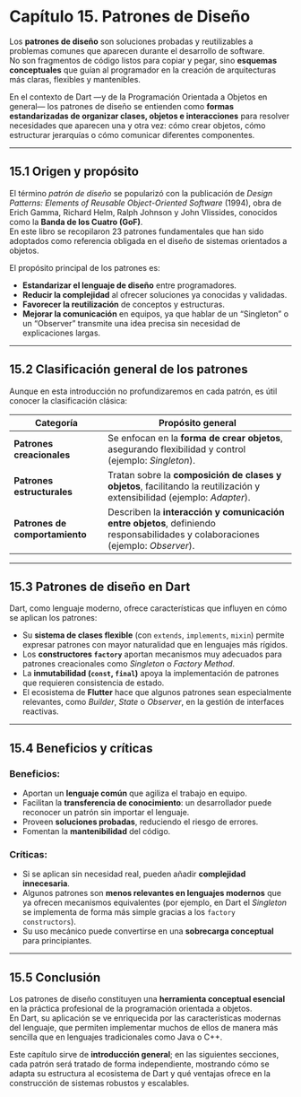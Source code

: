 # Capítulo 15. Patrones de Diseño

Los **patrones de diseño** son soluciones probadas y reutilizables a problemas comunes que aparecen durante el
desarrollo de software.  
No son fragmentos de código listos para copiar y pegar, sino **esquemas conceptuales** que guían al programador en la
creación de arquitecturas más claras, flexibles y mantenibles.

En el contexto de Dart —y de la Programación Orientada a Objetos en general— los patrones de diseño se entienden como 
**formas estandarizadas de organizar clases, objetos e interacciones** para resolver necesidades que aparecen una y otra
vez: cómo crear objetos, cómo estructurar jerarquías o cómo comunicar diferentes componentes.

---

## 15.1 Origen y propósito

El término *patrón de diseño* se popularizó con la publicación de *Design Patterns: Elements of Reusable Object-Oriented
Software* (1994), obra de Erich Gamma, Richard Helm, Ralph Johnson y John Vlissides, conocidos como la **Banda de los
Cuatro (GoF)**.  
En este libro se recopilaron 23 patrones fundamentales que han sido adoptados como referencia obligada en el diseño de
sistemas orientados a objetos.

El propósito principal de los patrones es:

- **Estandarizar el lenguaje de diseño** entre programadores.
- **Reducir la complejidad** al ofrecer soluciones ya conocidas y validadas.
- **Favorecer la reutilización** de conceptos y estructuras.
- **Mejorar la comunicación** en equipos, ya que hablar de un “Singleton” o un “Observer” transmite una idea precisa sin
  necesidad de explicaciones largas.

---

## 15.2 Clasificación general de los patrones

Aunque en esta introducción no profundizaremos en cada patrón, es útil conocer la clasificación clásica:

| Categoría                      | Propósito general                                                                                                               |
|--------------------------------|---------------------------------------------------------------------------------------------------------------------------------|
| **Patrones creacionales**      | Se enfocan en la **forma de crear objetos**, asegurando flexibilidad y control (ejemplo: *Singleton*).                          |
| **Patrones estructurales**     | Tratan sobre la **composición de clases y objetos**, facilitando la reutilización y extensibilidad (ejemplo: *Adapter*).        |
| **Patrones de comportamiento** | Describen la **interacción y comunicación entre objetos**, definiendo responsabilidades y colaboraciones (ejemplo: *Observer*). |

---

## 15.3 Patrones de diseño en Dart

Dart, como lenguaje moderno, ofrece características que influyen en cómo se aplican los patrones:

- Su **sistema de clases flexible** (con `extends`, `implements`, `mixin`) permite expresar patrones con mayor
  naturalidad que en lenguajes más rígidos.
- Los **constructores `factory`** aportan mecanismos muy adecuados para patrones creacionales como *Singleton* o
  *Factory Method*.
- La **inmutabilidad (`const`, `final`)** apoya la implementación de patrones que requieren consistencia de estado.
- El ecosistema de **Flutter** hace que algunos patrones sean especialmente relevantes, como *Builder*, *State* o
  *Observer*, en la gestión de interfaces reactivas.

---

## 15.4 Beneficios y críticas

### Beneficios:

- Aportan un **lenguaje común** que agiliza el trabajo en equipo.
- Facilitan la **transferencia de conocimiento**: un desarrollador puede reconocer un patrón sin importar el lenguaje.
- Proveen **soluciones probadas**, reduciendo el riesgo de errores.
- Fomentan la **mantenibilidad** del código.

### Críticas:

- Si se aplican sin necesidad real, pueden añadir **complejidad innecesaria**.
- Algunos patrones son **menos relevantes en lenguajes modernos** que ya ofrecen mecanismos equivalentes (por ejemplo,
  en Dart el *Singleton* se implementa de forma más simple gracias a los `factory constructors`).
- Su uso mecánico puede convertirse en una **sobrecarga conceptual** para principiantes.

---

## 15.5 Conclusión

Los patrones de diseño constituyen una **herramienta conceptual esencial** en la práctica profesional de la programación
orientada a objetos.  
En Dart, su aplicación se ve enriquecida por las características modernas del lenguaje, que permiten implementar muchos
de ellos de manera más sencilla que en lenguajes tradicionales como Java o C++.

Este capítulo sirve de **introducción general**; en las siguientes secciones, cada patrón será tratado de forma
independiente, mostrando cómo se adapta su estructura al ecosistema de Dart y qué ventajas ofrece en la construcción de
sistemas robustos y escalables.
